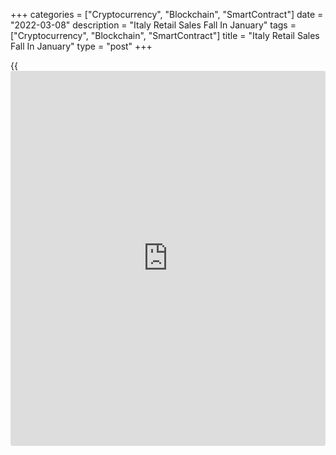 +++
categories = ["Cryptocurrency", "Blockchain", "SmartContract"]
date = "2022-03-08"
description = "Italy Retail Sales Fall In January"
tags = ["Cryptocurrency", "Blockchain", "SmartContract"]
title = "Italy Retail Sales Fall In January"
type = "post"
+++

{{<iframe id="large-banner" src="https://www.bounty.group/#slide=24.0" width="100%" height="600" scrolling="no" style="border: 0px solid rgb(216, 221, 230); border-radius: 3px;">}}

Italy's retail sales declined in January, after rising in the previous
month, data from the statistical office Istat showed on Tuesday.

The retail sales value decreased 0.5 percent month-on-month in January,
after a 0.8 percent growth in December. Economists had expected a rise
of 1.1 percent.

Food sales fell 0.1 percent monthly in January, while non-food product
sales declined 0.8 percent.

On a yearly basis, the retail sales value rose 8.4 percent in January,
after a 9.8 percent growth in the previous month. The pace of growth
slowed for a second straight month.

In volume [terms](https://www.fintechee.com/terms/), retail sales decreased 0.7 percent monthly in January,
after a 0.4 percent gain in the prior month. The annual growth eased to
7.3 percent from 8.2 percent a month ago.

For comments and feedback [contact](https://www.playgroundfx.com/contact/): editorial@rtt[news](https://www.letsplayfx.com/blog/forex-news-website/).com

[Economic News][1]

 **What parts of the world are seeing the best (and worst) economic
performances lately? Click[here][2] to check out our [Econ Scorecard][2]
and find out! See up-to-the-moment [ranking](https://www.playgroundfx.com/blog/crypto-exchange-ranking/)s for the best and worst
performers in [GDP][3], [unemployment rate][4], [inflation][5] and much
more.**

   1. www.rtt[news](https://www.letsplayfx.com/blog/forex-news-website/).com/Content/EconomicNews.aspx
   2. www.rtt[news](https://www.letsplayfx.com/blog/forex-news-website/).com/economic-scorecard/world-rank/PPI/highest-performance.aspx
   3. www.rtt[news](https://www.letsplayfx.com/blog/forex-news-website/).com/economic-scorecard/world-rank/GDP/highest-performance.aspx
   4. www.rtt[news](https://www.letsplayfx.com/blog/forex-news-website/).com/economic-scorecard/world-rank/unemployment-rate/lowest-performance.aspx
   5. www.rtt[news](https://www.letsplayfx.com/blog/forex-news-website/).com/economic-scorecard/world-rank/CPI/highest-performance.aspx